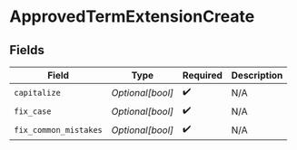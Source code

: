 # ApprovedTermExtensionCreate


## Fields

| Field                 | Type                  | Required              | Description           |
| --------------------- | --------------------- | --------------------- | --------------------- |
| `capitalize`          | *Optional[bool]*      | :heavy_check_mark:    | N/A                   |
| `fix_case`            | *Optional[bool]*      | :heavy_check_mark:    | N/A                   |
| `fix_common_mistakes` | *Optional[bool]*      | :heavy_check_mark:    | N/A                   |